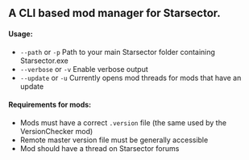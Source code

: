 ﻿## A CLI based mod manager for Starsector.

#### Usage:

- `--path` or `-p`		Path to your main Starsector folder containing Starsector.exe
- `--verbose` or `-v`		Enable verbose output
- `--update` or `-u`		Currently opens mod threads for mods that have an update

#### Requirements for mods:

- Mods must have a correct `.version` file (the same used by the VersionChecker mod)
- Remote master version file must be generally accessible
- Mod should have a thread on Starsector forums